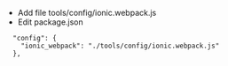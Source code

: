 * Add file tools/config/ionic.webpack.js
* Edit package.json

```
  "config": {
    "ionic_webpack": "./tools/config/ionic.webpack.js"
  },
```
